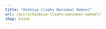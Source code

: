 ```yaml
---
title: "Hasbiya Llaahu Waniemal Wakeel"
url: /accra/hasbiya-llaahu-waniemal-wakeel/
shop: kiosk
---
```

